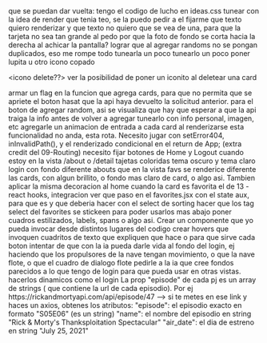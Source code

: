 
<rotacion de Card>
que se puedan dar vuelta: tengo el codigo de lucho en ideas.css

<texto de Card>
tunear con la idea de render que tenia teo, se la puedo pedir a el

<texto de Card>
fijarme que texto quiero renderizar y que texto no quiero que se vea de una,
para que la tarjeta no sea tan grande al pedo

<chequear scroll horizontal>
por que la foto de fondo se corta hacia la derecha al achicar la pantalla?

<corregir repetidos>
lograr que al agregar randoms no se pongan duplicados, eso me rompe todo

<css Nav>
tunearla un poco

<css SearchBar>
tunearlo un poco

<icono SearchBar>
poner lupita u otro icono copado

<icono delete??>
ver la posibilidad de poner un iconito al deletear una card

<agregar flag>
armar un flag en la funcion que agrega cards, para que no permita que se apriete el boton hasat que la api haya devuelto la solicitud anterior.

<icono cargando>
para el boton de agregar random, asi se visualiza que hay que esperar a que la api traiga la info antes de volver a agregar

<crear ABOUT>
tunearlo con info personal, imagen, etc

<animacion de entrada>
agregarle un animacion de entrada a cada card al renderizarse

<agregar css al form>

<CORREGIR error404>
esta funcionalidad no anda, esta rota. Necesito jugar con
setError404, inInvalidPath(), y el renderizado condicional en el return de App;
(extra credit del 09-Routing)

<fixear botones> 
necesito fijar botones de Home y Logout cuando estoy en la vista /about o /detail

<sacar mil ideas de los videos pro>
    tajetas coloridas
    tema oscuro y tema claro
    login con fondo diferente
    abouts


<!-- <hacer el ej EXTRA> 
el ej extra de 12-React-Redux
es el de que al hacer on close en home tambien se deletee
de los favs la misma card -->

<!-- <resolver bug>
encontrar la manera de que el boton de delete no se
renderice en la vista de favoritos, porque al cliquearlo se buguea todo. Importante que no este ese boton, porque
para quitarlo de favs ya esta el corazon -->

<!-- <css de Favs>
copiar el css del grid (cards) y de las cards (card) asi ya queda bonita la vista de este componente -->

<cambiar css favs>
que en la vista favs se renderice diferente las cards, con algun brillito, o fondo mas claro de card, o algo asi. Tambien aplicar la misma decoracion al home cuando la card es favorita

<hacer el ej EXTRA que falta>
el de 13 - react hooks, integracion

<ver el aux>
ver que paso en el favorites.jsx con el state aux, para que es y que deberia hacer con el select de sorting

<agregar los select a sticky>
hacer que los tag select del favorites se stickeen para poder usarlos mas abajo

<cambiar los alerts>
poner cuadros estilizados, labels, spans o algo asi. Crear un componente que yo pueda invocar desde distintos lugares del codigo

<hovers explicativos>
crear hovers que invoquen cuadritos de texto que expliquen que hace o para que sirve cada boton

<fondo avivado>
intentar de que con la ia pueda darle vida al fondo del login, ej haciendo que los propulsores de la nave tengan movimiento, o que la nave flote, o que el cuadro de dialogo flote

<buscar mas fondos>
pedirle a la ia que cree fondos parecidos a lo que tengo de login para que pueda usar en otras vistas. hacerlos dinamicos como el login

<agregar los capitulos>
La prop "episode" de cada pj es un array de strings ( que contiene la url de cada episodio). Por ej https://rickandmortyapi.com/api/episode/47 --> si te metes en ese link y haces un axios, obtenes los atributos:
 "episode": el episodio exacto en formato "S05E06" (es un string)
 "name": el nombre del episodio en string "Rick & Morty's Thanksploitation Spectacular"
 "air_date": el dia de estreno en string "July 25, 2021"
